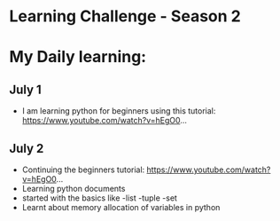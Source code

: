 # Learning Challenge - Season 2



# My Daily learning: 

## July 1
- I am learning python for beginners using this tutorial:  https://www.youtube.com/watch?v=hEgO0...
## July 2
 - Continuing the beginners tutorial: https://www.youtube.com/watch?v=hEgO0...
 - Learning python documents
 - started with the basics like
    -list
    -tuple
    -set
  - Learnt about memory allocation of variables in python
